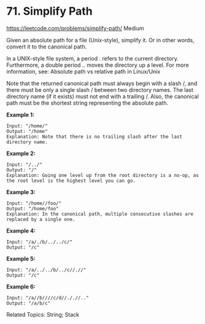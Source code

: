 # 71. Simplify Path
<https://leetcode.com/problems/simplify-path/>
Medium

Given an absolute path for a file (Unix-style), simplify it. Or in other words, convert it to the canonical path.

In a UNIX-style file system, a period . refers to the current directory. Furthermore, a double period .. moves the directory up a level. For more information, see: Absolute path vs relative path in Linux/Unix

Note that the returned canonical path must always begin with a slash /, and there must be only a single slash / between two directory names. The last directory name (if it exists) must not end with a trailing /. Also, the canonical path must be the shortest string representing the absolute path.

 

**Example 1:**

    Input: "/home/"
    Output: "/home"
    Explanation: Note that there is no trailing slash after the last directory name.

**Example 2:**

    Input: "/../"
    Output: "/"
    Explanation: Going one level up from the root directory is a no-op, as the root level is the highest level you can go.

**Example 3:**

    Input: "/home//foo/"
    Output: "/home/foo"
    Explanation: In the canonical path, multiple consecutive slashes are replaced by a single one.

**Example 4:**

    Input: "/a/./b/../../c/"
    Output: "/c"

**Example 5:**

    Input: "/a/../../b/../c//.//"
    Output: "/c"

**Example 6:**

    Input: "/a//b////c/d//././/.."
    Output: "/a/b/c"

Related Topics: String; Stack